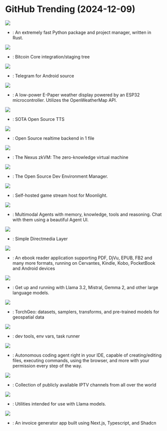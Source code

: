 # GitHub Trending (2024-12-09)

![](https://img.shields.io/badge/Rust-New%20356-green?style=flat-square&logo=appveyor)
- [](https://github.comundefined): An extremely fast Python package and project manager, written in Rust.

![](https://img.shields.io/badge/C%2B%2B-New%2088-green?style=flat-square&logo=appveyor)
- [](https://github.comundefined): Bitcoin Core integration/staging tree

![](https://img.shields.io/badge/Java-New%2014-green?style=flat-square&logo=appveyor)
- [](https://github.comundefined): Telegram for Android source

![](https://img.shields.io/badge/C-New%2072-green?style=flat-square&logo=appveyor)
- [](https://github.comundefined): A low-power E-Paper weather display powered by an ESP32 microcontroller. Utilizes the OpenWeatherMap API.

![](https://img.shields.io/badge/Python-New%20408-green?style=flat-square&logo=appveyor)
- [](https://github.comundefined): SOTA Open Source TTS

![](https://img.shields.io/badge/Go-New%20253-green?style=flat-square&logo=appveyor)
- [](https://github.comundefined): Open Source realtime backend in 1 file

![](https://img.shields.io/badge/Rust-New%2010-green?style=flat-square&logo=appveyor)
- [](https://github.comundefined): The Nexus zkVM: The zero-knowledge virtual machine

![](https://img.shields.io/badge/Go-New%20246-green?style=flat-square&logo=appveyor)
- [](https://github.comundefined): The Open Source Dev Environment Manager.

![](https://img.shields.io/badge/C%2B%2B-New%2058-green?style=flat-square&logo=appveyor)
- [](https://github.comundefined): Self-hosted game stream host for Moonlight.

![](https://img.shields.io/badge/Python-New%2052-green?style=flat-square&logo=appveyor)
- [](https://github.comundefined): Multimodal Agents with memory, knowledge, tools and reasoning. Chat with them using a beautiful Agent UI.

![](https://img.shields.io/badge/C-New%2049-green?style=flat-square&logo=appveyor)
- [](https://github.comundefined): Simple Directmedia Layer

![](https://img.shields.io/badge/Lua-New%2017-green?style=flat-square&logo=appveyor)
- [](https://github.comundefined): An ebook reader application supporting PDF, DjVu, EPUB, FB2 and many more formats, running on Cervantes, Kindle, Kobo, PocketBook and Android devices

![](https://img.shields.io/badge/Go-New%20318-green?style=flat-square&logo=appveyor)
- [](https://github.comundefined): Get up and running with Llama 3.2, Mistral, Gemma 2, and other large language models.

![](https://img.shields.io/badge/Python-New%2012-green?style=flat-square&logo=appveyor)
- [](https://github.comundefined): TorchGeo: datasets, samplers, transforms, and pre-trained models for geospatial data

![](https://img.shields.io/badge/Rust-New%20499-green?style=flat-square&logo=appveyor)
- [](https://github.comundefined): dev tools, env vars, task runner

![](https://img.shields.io/badge/TypeScript-New%20276-green?style=flat-square&logo=appveyor)
- [](https://github.comundefined): Autonomous coding agent right in your IDE, capable of creating/editing files, executing commands, using the browser, and more with your permission every step of the way.

![](https://img.shields.io/badge/JavaScript-New%20187-green?style=flat-square&logo=appveyor)
- [](https://github.comundefined): Collection of publicly available IPTV channels from all over the world

![](https://img.shields.io/badge/Python-New%2046-green?style=flat-square&logo=appveyor)
- [](https://github.comundefined): Utilities intended for use with Llama models.

![](https://img.shields.io/badge/TypeScript-New%20154-green?style=flat-square&logo=appveyor)
- [](https://github.comundefined): An invoice generator app built using Next.js, Typescript, and Shadcn

